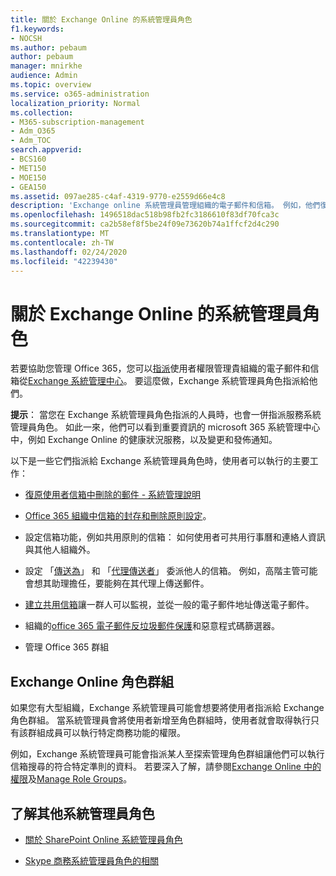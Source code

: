 ```yaml
---
title: 關於 Exchange Online 的系統管理員角色
f1.keywords:
- NOCSH
ms.author: pebaum
author: pebaum
manager: mnirkhe
audience: Admin
ms.topic: overview
ms.service: o365-administration
localization_priority: Normal
ms.collection:
- M365-subscription-management
- Adm_O365
- Adm_TOC
search.appverid:
- BCS160
- MET150
- MOE150
- GEA150
ms.assetid: 097ae285-c4af-4319-9770-e2559d66e4c8
description: 'Exchange online 系統管理員管理組織的電子郵件和信箱。 例如，他們復原使用者信箱中刪除的項目。 '
ms.openlocfilehash: 1496518dac518b98fb2fc3186610f83df70fca3c
ms.sourcegitcommit: ca2b58ef8f5be24f09e73620b74a1ffcf2d4c290
ms.translationtype: MT
ms.contentlocale: zh-TW
ms.lasthandoff: 02/24/2020
ms.locfileid: "42239430"
---
```

# <a name="about-the-exchange-online-admin-role"></a>關於 Exchange Online 的系統管理員角色

若要協助您管理 Office 365，您可以[指派](assign-admin-roles.md)使用者權限管理貴組織的電子郵件和信箱從[Exchange 系統管理中心](https://go.microsoft.com/fwlink/p/?LinkID=271807)。 要這麼做，Exchange 系統管理員角色指派給他們。 
  
 **提示**： 當您在 Exchange 系統管理員角色指派的人員時，也會一併指派服務系統管理員角色。 如此一來，他們可以看到重要資訊的 microsoft 365 系統管理中心中，例如 Exchange Online 的健康狀況服務，以及變更和發佈通知。 
  
以下是一些它們指派給 Exchange 系統管理員角色時，使用者可以執行的主要工作： 
  
- [復原使用者信箱中刪除的郵件 - 系統管理說明](https://docs.microsoft.com/office365/enterprise/recover-deleted-items-in-a-mailbox)
    
- [Office 365 組織中信箱的封存和刪除原則設定](https://docs.microsoft.com/office365/securitycompliance/set-up-an-archive-and-deletion-policy-for-mailboxes)。
    
- 設定信箱功能，例如共用原則的信箱： 如何使用者可共用行事曆和連絡人資訊與其他人組織外。 
    
- 設定 「[傳送為](https://support.office.com/article/2B828C5F-41AB-4904-97B9-3B63D8129C4E.aspx)」 和 「[代理傳送者](https://support.office.com/article/C5E7749D-244E-477F-998E-55D3876C22EC.aspx)」 委派他人的信箱。 例如，高階主管可能會想其助理擔任，要能夠在其代理上傳送郵件。 
    
- [建立共用信箱](../email/create-a-shared-mailbox.md)讓一群人可以監視，並從一般的電子郵件地址傳送電子郵件。 
    
- 組織的[office 365 電子郵件反垃圾郵件保護](https://docs.microsoft.com/office365/securitycompliance/anti-spam-protection)和惡意程式碼篩選器。 
    
- 管理 Office 365 群組
    
## <a name="exchange-online-role-groups"></a>Exchange Online 角色群組

如果您有大型組織，Exchange 系統管理員可能會想要將使用者指派給 Exchange 角色群組。 當系統管理員會將使用者新增至角色群組時，使用者就會取得執行只有該群組成員可以執行特定商務功能的權限。
  
 例如，Exchange 系統管理員可能會指派某人至探索管理角色群組讓他們可以執行信箱搜尋的符合特定準則的資料。 若要深入了解，請參閱[Exchange Online 中的權限](https://docs.microsoft.com/exchange/permissions-exo/permissions-exo)及[Manage Role Groups](https://docs.microsoft.com/exchange/manage-role-groups-exchange-2013-help)。
  
## <a name="learn-about-other-admin-roles"></a>了解其他系統管理員角色
    
- [關於 SharePoint Online 系統管理員角色](https://docs.microsoft.com/sharepoint/sharepoint-admin-role)
    
- [Skype 商務系統管理員角色的相關](https://docs.microsoft.com/skypeforbusiness/skype-for-business-online)
    
